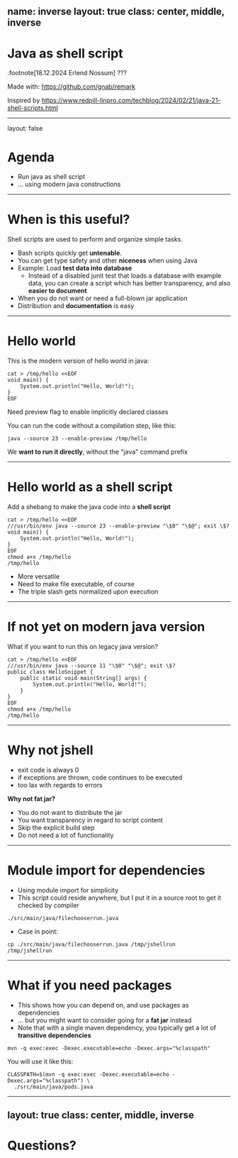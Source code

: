 name: inverse
layout: true
class: center, middle, inverse
---
# Java as shell script

.footnote[18.12.2024 Erlend Nossum]
???

Made with: https://github.com/gnab/remark

Inspired by https://www.redpill-linpro.com/techblog/2024/02/21/java-21-shell-scripts.html

---
layout: false
# Agenda

- Run java as shell script
- ... using modern java constructions

---
# When is this useful?

Shell scripts are used to perform and organize simple tasks. 

- Bash scripts quickly get **untenable**.
- You can get type safety and other **niceness** when using Java
- Example: Load **test data into database**
  - Instead of a disabled junit test that loads a database with example data, you
    can create a script which has better transparency, and also **easier to document**
- When you do not want or need a full-blown jar application
- Distribution and **documentation** is easy

---
# Hello world

This is the modern version of hello world in java:
```shell
cat > /tmp/hello <<EOF
void main() {
    System.out.println("Hello, World!");
}
EOF
```

Need preview flag to enable implicitly declared classes

You can run the code without a compilation step, like this:
```shell
java --source 23 --enable-preview /tmp/hello
```

We **want to run it directly**, without the "java" command prefix

---
# Hello world as a shell script

Add a shebang to make the java code into a **shell script**

```shell
cat > /tmp/hello <<EOF
///usr/bin/env java --source 23 --enable-preview "\$0" "\$@"; exit \$?
void main() {
    System.out.println("Hello, World!");
}
EOF
chmod a+x /tmp/hello
/tmp/hello
```

- More versatile
- Need to make file executable, of course
- The triple slash gets normalized upon execution
---
# If not yet on modern java version

What if you want to run this on legacy java version?
```shell
cat > /tmp/hello <<EOF
///usr/bin/env java --source 11 "\$0" "\$@"; exit \$?
public class HelloSnippet {
    public static void main(String[] args) {
        System.out.println("Hello, World!");
    }
}
EOF
chmod a+x /tmp/hello
/tmp/hello
```

---
# Why not jshell

- exit code is always 0
- if exceptions are thrown, code continues to be executed
- too lax with regards to errors

**Why not fat jar?**
- You do not want to distribute the jar
- You want transparency in regard to script content
- Skip the explicit build step
- Do not need a lot of functionality

---
# Module import for dependencies

- Using module import for simplicity
- This script could reside anywhere, but I put
  it in a source root to get it checked by compiler
```shell
./src/main/java/filechooserrun.java
```
- Case in point:
```shell
cp ./src/main/java/filechooserrun.java /tmp/jshellrun
/tmp/jshellrun
```
---
# What if you need packages

- This shows how you can depend on, and use packages as dependencies
- ... but you might want to consider going for a **fat jar** instead
- Note that with a single maven dependency, you typically get a lot of **transitive dependencies**

```shell
mvn -q exec:exec -Dexec.executable=echo -Dexec.args="%classpath"
```
You will use it like this:
```shell
CLASSPATH=$(mvn -q exec:exec -Dexec.executable=echo -Dexec.args="%classpath") \
  ./src/main/java/pods.java
```

---
layout: true
class: center, middle, inverse
---
# Questions?